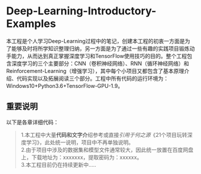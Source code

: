 # Deep-Learning-Introductory-Examples
本工程是个人学习Deep-Learning过程中的笔记，创建本工程的初衷一方面是为了能够及时将所学知识整理归纳，另一方面是为了通过一些有趣的实践项目锻炼动手能力，从而达到真正掌握深度学习和TensorFlow使用技巧的目的。整个工程包含深度学习的三个主要部分：CNN（卷积神经网络）、RNN（循环神经网络）和Reinforcement-Learning（增强学习），其中每个小项目又都包含了基本原理介绍、代码实现以及拓展阅读三个部分。工程中所有代码的运行环境为：Windows10+Python3.6+TensorFlow-GPU-1.9。

## 重要说明
以下是各章详细代码：  
>1.本工程中大量**代码和文字介**绍参考或直接*引用于何之源*《21个项目玩转深度学习》，此处统一说明，项目中不再单独说明。  
>2.由于项目中涉及的数据集和模型文件通常较大，因此统一放置在百度网盘上，下载地址为：xxxxxxx，提取密码为：xxxxxx。  
>3.本工程目前仍在持续更新中.....
